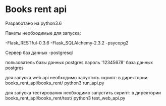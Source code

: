 # Books rent api

Разработано на python3.6 

Пакеты необходимые для запуска:

-Flask_RESTful-0.3.6
-Flask_SQLAlchemy-2.3.2
-psycopg2

Сервер баз данных
-postgresql

пользователь базы данных postgres
пароль '12345678'
база данных postgres

для запуска web api необходимо запустить скрипт:
в директории books_rent_api/books_rent/
python3 run_api.py

для запуска тестирования необходимо запустить скрипт:
в директории books_rent_api/books_rent/test/
python3 test_web_api.py